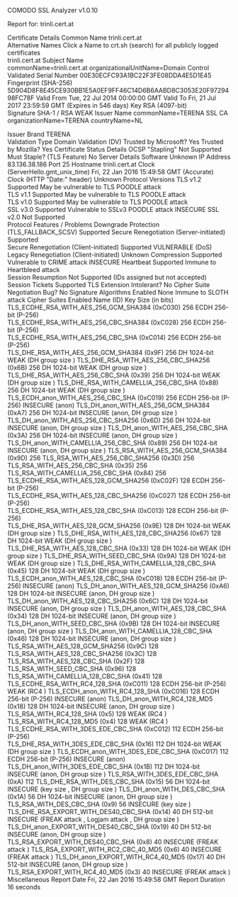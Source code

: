 COMODO SSL Analyzer
v1.0.10 








Report for: trinli.cert.at

Certificate Details
Common Name	trinli.cert.at	
Alternative Names 
Click a Name to crt.sh (search) for all publicly logged certificates	
trinli.cert.at
Subject Name	
commonName=trinli.cert.at
organizationalUnitName=Domain Control Validated
Serial Number	00E30ECFC93A1BC22F3FE08DDA4E5D1E45
Fingerprint (SHA-256)	5D904D8F8E45CE930BB1E5A0EF9FF46C14D6B6AABD8C3053E20F9729498FC78F
Valid From	Tue, 22 Jul 2014 00:00:00 GMT
Valid To	Fri, 21 Jul 2017 23:59:59 GMT     (Expires in 546 days)
Key	RSA (4097-bit)	
Signature	SHA-1 / RSA	WEAK
Issuer Name	
commonName=TERENA SSL CA
organizationName=TERENA
countryName=NL

Issuer Brand	TERENA	
Validation Type	Domain Validation (DV)
Trusted by Microsoft?	Yes	
Trusted by Mozilla?	Yes	
Certificate Status Details
OCSP "Stapling"	Not Supported
Must Staple?  (TLS Feature)	No
Server Details
Software	Unknown
IP Address	83.136.38.186
Port	25
Hostname	trinli.cert.at
Clock  (ServerHello.gmt_unix_time)	Fri, 22 Jan 2016 15:49:58 GMT     (Accurate)
Clock  (HTTP "Date:" header)	Unknown
Protocol Versions
TLS v1.2	Supported   May be vulnerable to TLS POODLE attack 	
TLS v1.1	Supported   May be vulnerable to TLS POODLE attack 	
TLS v1.0	Supported   May be vulnerable to TLS POODLE attack 	
SSL v3.0	Supported   Vulnerable to SSLv3 POODLE attack 	INSECURE
SSL v2.0	Not Supported	
Protocol Features / Problems
Downgrade Protection  (TLS_FALLBACK_SCSV)	Supported
Secure Renegotiation  (Server-initiated)	Supported	
Secure Renegotiation  (Client-initiated)	Supported	VULNERABLE (DoS)
Legacy Renegotiation  (Client-initiated)	Unknown	
Compression	Supported   Vulnerable to CRIME attack 	INSECURE
Heartbeat	Supported   Immune to Heartbleed attack 	
Session Resumption	Not Supported (IDs assigned but not accepted)
Session Tickets	Supported
TLS Extension Intolerant?	No
Cipher Suite Negotiation Bug?	No
Signature Algorithms Enabled	None   Immune to SLOTH attack 
Cipher Suites Enabled
Name  (ID)	Key Size (in bits)
TLS_ECDHE_RSA_WITH_AES_256_GCM_SHA384  (0xC030)	256   ECDH 256-bit (P-256)	
TLS_ECDHE_RSA_WITH_AES_256_CBC_SHA384  (0xC028)	256   ECDH 256-bit (P-256)	
TLS_ECDHE_RSA_WITH_AES_256_CBC_SHA  (0xC014)	256   ECDH 256-bit (P-256)	
TLS_DHE_RSA_WITH_AES_256_GCM_SHA384  (0x9F)	256   DH 1024-bit	WEAK (DH group size )
TLS_DHE_RSA_WITH_AES_256_CBC_SHA256  (0x6B)	256   DH 1024-bit	WEAK (DH group size )
TLS_DHE_RSA_WITH_AES_256_CBC_SHA  (0x39)	256   DH 1024-bit	WEAK (DH group size )
TLS_DHE_RSA_WITH_CAMELLIA_256_CBC_SHA  (0x88)	256   DH 1024-bit	WEAK (DH group size )
TLS_ECDH_anon_WITH_AES_256_CBC_SHA  (0xC019)	256   ECDH 256-bit (P-256)	INSECURE (anon)
TLS_DH_anon_WITH_AES_256_GCM_SHA384  (0xA7)	256   DH 1024-bit	INSECURE (anon, DH group size )
TLS_DH_anon_WITH_AES_256_CBC_SHA256  (0x6D)	256   DH 1024-bit	INSECURE (anon, DH group size )
TLS_DH_anon_WITH_AES_256_CBC_SHA  (0x3A)	256   DH 1024-bit	INSECURE (anon, DH group size )
TLS_DH_anon_WITH_CAMELLIA_256_CBC_SHA  (0x89)	256   DH 1024-bit	INSECURE (anon, DH group size )
TLS_RSA_WITH_AES_256_GCM_SHA384  (0x9D)	256	
TLS_RSA_WITH_AES_256_CBC_SHA256  (0x3D)	256	
TLS_RSA_WITH_AES_256_CBC_SHA  (0x35)	256	
TLS_RSA_WITH_CAMELLIA_256_CBC_SHA  (0x84)	256	
TLS_ECDHE_RSA_WITH_AES_128_GCM_SHA256  (0xC02F)	128   ECDH 256-bit (P-256)	
TLS_ECDHE_RSA_WITH_AES_128_CBC_SHA256  (0xC027)	128   ECDH 256-bit (P-256)	
TLS_ECDHE_RSA_WITH_AES_128_CBC_SHA  (0xC013)	128   ECDH 256-bit (P-256)	
TLS_DHE_RSA_WITH_AES_128_GCM_SHA256  (0x9E)	128   DH 1024-bit	WEAK (DH group size )
TLS_DHE_RSA_WITH_AES_128_CBC_SHA256  (0x67)	128   DH 1024-bit	WEAK (DH group size )
TLS_DHE_RSA_WITH_AES_128_CBC_SHA  (0x33)	128   DH 1024-bit	WEAK (DH group size )
TLS_DHE_RSA_WITH_SEED_CBC_SHA  (0x9A)	128   DH 1024-bit	WEAK (DH group size )
TLS_DHE_RSA_WITH_CAMELLIA_128_CBC_SHA  (0x45)	128   DH 1024-bit	WEAK (DH group size )
TLS_ECDH_anon_WITH_AES_128_CBC_SHA  (0xC018)	128   ECDH 256-bit (P-256)	INSECURE (anon)
TLS_DH_anon_WITH_AES_128_GCM_SHA256  (0xA6)	128   DH 1024-bit	INSECURE (anon, DH group size )
TLS_DH_anon_WITH_AES_128_CBC_SHA256  (0x6C)	128   DH 1024-bit	INSECURE (anon, DH group size )
TLS_DH_anon_WITH_AES_128_CBC_SHA  (0x34)	128   DH 1024-bit	INSECURE (anon, DH group size )
TLS_DH_anon_WITH_SEED_CBC_SHA  (0x9B)	128   DH 1024-bit	INSECURE (anon, DH group size )
TLS_DH_anon_WITH_CAMELLIA_128_CBC_SHA  (0x46)	128   DH 1024-bit	INSECURE (anon, DH group size )
TLS_RSA_WITH_AES_128_GCM_SHA256  (0x9C)	128	
TLS_RSA_WITH_AES_128_CBC_SHA256  (0x3C)	128	
TLS_RSA_WITH_AES_128_CBC_SHA  (0x2F)	128	
TLS_RSA_WITH_SEED_CBC_SHA  (0x96)	128	
TLS_RSA_WITH_CAMELLIA_128_CBC_SHA  (0x41)	128	
TLS_ECDHE_RSA_WITH_RC4_128_SHA  (0xC011)	128   ECDH 256-bit (P-256)	WEAK (RC4 )
TLS_ECDH_anon_WITH_RC4_128_SHA  (0xC016)	128   ECDH 256-bit (P-256)	INSECURE (anon)
TLS_DH_anon_WITH_RC4_128_MD5  (0x18)	128   DH 1024-bit	INSECURE (anon, DH group size )
TLS_RSA_WITH_RC4_128_SHA  (0x5)	128	WEAK (RC4 )
TLS_RSA_WITH_RC4_128_MD5  (0x4)	128	WEAK (RC4 )
TLS_ECDHE_RSA_WITH_3DES_EDE_CBC_SHA  (0xC012)	112   ECDH 256-bit (P-256)	
TLS_DHE_RSA_WITH_3DES_EDE_CBC_SHA  (0x16)	112   DH 1024-bit	WEAK (DH group size )
TLS_ECDH_anon_WITH_3DES_EDE_CBC_SHA  (0xC017)	112   ECDH 256-bit (P-256)	INSECURE (anon)
TLS_DH_anon_WITH_3DES_EDE_CBC_SHA  (0x1B)	112   DH 1024-bit	INSECURE (anon, DH group size )
TLS_RSA_WITH_3DES_EDE_CBC_SHA  (0xA)	112	
TLS_DHE_RSA_WITH_DES_CBC_SHA  (0x15)	56   DH 1024-bit	INSECURE (key size , DH group size )
TLS_DH_anon_WITH_DES_CBC_SHA  (0x1A)	56   DH 1024-bit	INSECURE (anon, DH group size )
TLS_RSA_WITH_DES_CBC_SHA  (0x9)	56	INSECURE (key size )
TLS_DHE_RSA_EXPORT_WITH_DES40_CBC_SHA  (0x14)	40   DH 512-bit	INSECURE (FREAK attack , Logjam attack , DH group size )
TLS_DH_anon_EXPORT_WITH_DES40_CBC_SHA  (0x19)	40   DH 512-bit	INSECURE (anon, DH group size )
TLS_RSA_EXPORT_WITH_DES40_CBC_SHA  (0x8)	40	INSECURE (FREAK attack )
TLS_RSA_EXPORT_WITH_RC2_CBC_40_MD5  (0x6)	40	INSECURE (FREAK attack )
TLS_DH_anon_EXPORT_WITH_RC4_40_MD5  (0x17)	40   DH 512-bit	INSECURE (anon, DH group size )
TLS_RSA_EXPORT_WITH_RC4_40_MD5  (0x3)	40	INSECURE (FREAK attack )
Miscellaneous
Report Date	Fri, 22 Jan 2016 15:49:58 GMT
Report Duration	16 seconds
